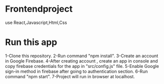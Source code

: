 # Frontendproject
use React,Javascript,Html,Css
# Run this app
1-Clone this repository.
2-Run command "npm install".
3-Create an account in Google Firebase.
4-After creating account , create an app in console and copy firebase credentials for the app in "src/config.js" file.
5-Enable Google sign-in method in firebase after going to authentication section.
6-Run command "npm start".
7-Project will run in browser at localhost.
